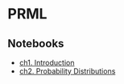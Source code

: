# PRML
## Notebooks
- [ch1. Introduction](https://nbviewer.jupyter.org/github/Chen0Zu/PRML/blob/master/Ch01_Introduction.ipynb)
- [ch2. Probability Distributions](https://nbviewer.jupyter.org/github/Chen0Zu/PRML/blob/master/Ch02_Probability_Distributions.ipynb)
